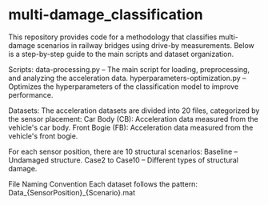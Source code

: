 # multi-damage_classification
This repository provides code for a methodology that classifies multi-damage scenarios in railway bridges using drive-by measurements. Below is a step-by-step guide to the main scripts and dataset organization.

Scripts:
data-processing.py – The main script for loading, preprocessing, and analyzing the acceleration data.
hyperparameters-optimization.py – Optimizes the hyperparameters of the classification model to improve performance.

Datasets:
The acceleration datasets are divided into 20 files, categorized by the sensor placement:
Car Body (CB): Acceleration data measured from the vehicle's car body.
Front Bogie (FB): Acceleration data measured from the vehicle's front bogie.

For each sensor position, there are 10 structural scenarios:
Baseline – Undamaged structure.
Case2 to Case10 – Different types of structural damage.

File Naming Convention
Each dataset follows the pattern:
Data_{SensorPosition}_{Scenario}.mat
